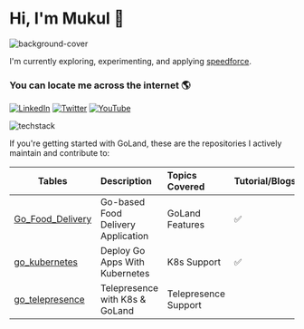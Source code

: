 # Hi, I'm Mukul 👋

![background-cover](https://gist.githubusercontent.com/mukulmantosh/6c146ac41fac13cb92390024f835736e/raw/49632957f84c91f255d1eca53f57b95c96f4208c/background.png)


I'm currently exploring, experimenting, and applying [speedforce]. 



### You can locate me across the internet 🌎 

[![LinkedIn][linkedin-shield]][linkedin-url]
[![Twitter][twitter-shield]][twitter-url]
[![YouTube][youtube-shield]][youtube-url]

![techstack](https://gist.githubusercontent.com/mukulmantosh/5ef7dcd2cd1b1b06cc02bcf11378b2b6/raw/7da2ad473c3787c5cd43d07509ab03e72aa3fc80/stack.png)

[linkedin-shield]: https://img.shields.io/badge/-LinkedIn-black.svg?style=for-the-badge&logo=linkedin&colorB=555
[linkedin-url]: https://in.linkedin.com/in/mukul-mantosh
[twitter-shield]: https://img.shields.io/badge/Twitter-1DA1F2?style=for-the-badge&logo=twitter&logoColor=white
[youtube-shield]: https://img.shields.io/badge/-Subscribe-red?style=for-the-badge&logo=youtube&logoColor=white
[twitter-url]: https://twitter.com/MantoshMukul
[youtube-url]: https://www.youtube.com/@MukulMantosh
[speedforce]: https://en.wikipedia.org/wiki/Speedster_(fiction)

If you're getting started with GoLand, these are the repositories I actively maintain and contribute to:

| Tables        |  Description    |   Topics Covered | Tutorial/Blogs/Videos | Product   |
| ------------- | :-------------------------- | :------------- | :-- | :------------- |
| [Go_Food_Delivery](https://github.com/mukulmantosh/Go_Food_Delivery) | Go-based Food Delivery Application| GoLand Features |✅|<img height="40" src="https://resources.jetbrains.com/storage/products/company/brand/logos/GoLand.png" alt="GoLand logo.">
| [go_kubernetes](https://github.com/mukulmantosh/go_kubernetes) |  Deploy Go Apps With Kubernetes | K8s Support |✅| <img height="40" src="https://resources.jetbrains.com/storage/products/company/brand/logos/GoLand.png" alt="GoLand logo.">
| [go_telepresence](https://github.com/mukulmantosh/go_telepresence) |  Telepresence with K8s & GoLand | Telepresence Support | | <img height="40" src="https://resources.jetbrains.com/storage/products/company/brand/logos/GoLand.png" alt="GoLand logo.">
